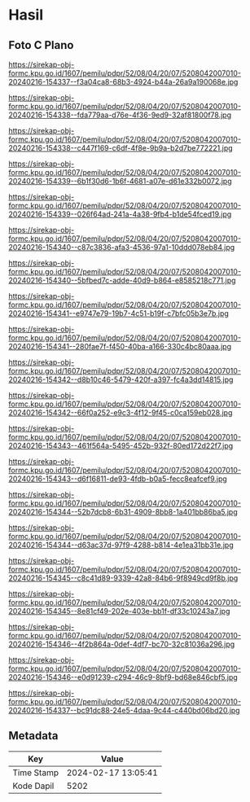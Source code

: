 # Hasil

## Foto C Plano

https://sirekap-obj-formc.kpu.go.id/1607/pemilu/pdpr/52/08/04/20/07/5208042007010-20240216-154337--f3a04ca8-68b3-4924-b44a-26a9a190068e.jpg

https://sirekap-obj-formc.kpu.go.id/1607/pemilu/pdpr/52/08/04/20/07/5208042007010-20240216-154338--fda779aa-d76e-4f36-9ed9-32af81800f78.jpg

https://sirekap-obj-formc.kpu.go.id/1607/pemilu/pdpr/52/08/04/20/07/5208042007010-20240216-154338--c447f169-c6df-4f8e-9b9a-b2d7be772221.jpg

https://sirekap-obj-formc.kpu.go.id/1607/pemilu/pdpr/52/08/04/20/07/5208042007010-20240216-154339--6b1f30d6-1b6f-4681-a07e-d61e332b0072.jpg

https://sirekap-obj-formc.kpu.go.id/1607/pemilu/pdpr/52/08/04/20/07/5208042007010-20240216-154339--026f64ad-241a-4a38-9fb4-b1de54fced19.jpg

https://sirekap-obj-formc.kpu.go.id/1607/pemilu/pdpr/52/08/04/20/07/5208042007010-20240216-154340--c87c3836-afa3-4536-97a1-10ddd078eb84.jpg

https://sirekap-obj-formc.kpu.go.id/1607/pemilu/pdpr/52/08/04/20/07/5208042007010-20240216-154340--5bfbed7c-adde-40d9-b864-e8585218c771.jpg

https://sirekap-obj-formc.kpu.go.id/1607/pemilu/pdpr/52/08/04/20/07/5208042007010-20240216-154341--e9747e79-19b7-4c51-b19f-c7bfc05b3e7b.jpg

https://sirekap-obj-formc.kpu.go.id/1607/pemilu/pdpr/52/08/04/20/07/5208042007010-20240216-154341--280fae7f-f450-40ba-a166-330c4bc80aaa.jpg

https://sirekap-obj-formc.kpu.go.id/1607/pemilu/pdpr/52/08/04/20/07/5208042007010-20240216-154342--d8b10c46-5479-420f-a397-fc4a3dd14815.jpg

https://sirekap-obj-formc.kpu.go.id/1607/pemilu/pdpr/52/08/04/20/07/5208042007010-20240216-154342--66f0a252-e9c3-4f12-9f45-c0ca159eb028.jpg

https://sirekap-obj-formc.kpu.go.id/1607/pemilu/pdpr/52/08/04/20/07/5208042007010-20240216-154343--461f564a-5495-452b-932f-80ed172d22f7.jpg

https://sirekap-obj-formc.kpu.go.id/1607/pemilu/pdpr/52/08/04/20/07/5208042007010-20240216-154343--d6f16811-de93-4fdb-b0a5-fecc8eafcef9.jpg

https://sirekap-obj-formc.kpu.go.id/1607/pemilu/pdpr/52/08/04/20/07/5208042007010-20240216-154344--52b7dcb8-6b31-4909-8bb8-1a401bb86ba5.jpg

https://sirekap-obj-formc.kpu.go.id/1607/pemilu/pdpr/52/08/04/20/07/5208042007010-20240216-154344--d63ac37d-97f9-4288-b814-4e1ea31bb31e.jpg

https://sirekap-obj-formc.kpu.go.id/1607/pemilu/pdpr/52/08/04/20/07/5208042007010-20240216-154345--c8c41d89-9339-42a8-84b6-9f8949cd9f8b.jpg

https://sirekap-obj-formc.kpu.go.id/1607/pemilu/pdpr/52/08/04/20/07/5208042007010-20240216-154345--8e81cf49-202e-403e-bb1f-df33c10243a7.jpg

https://sirekap-obj-formc.kpu.go.id/1607/pemilu/pdpr/52/08/04/20/07/5208042007010-20240216-154346--4f2b864a-0def-4df7-bc70-32c81036a296.jpg

https://sirekap-obj-formc.kpu.go.id/1607/pemilu/pdpr/52/08/04/20/07/5208042007010-20240216-154346--e0d91239-c294-46c9-8bf9-bd68e846cbf5.jpg

https://sirekap-obj-formc.kpu.go.id/1607/pemilu/pdpr/52/08/04/20/07/5208042007010-20240216-154337--bc91dc88-24e5-4daa-9c44-c440bd06bd20.jpg


## Metadata

| Key        | Value               |
| ---------- | ------------------- |
| Time Stamp | 2024-02-17 13:05:41 |
| Kode Dapil | 5202                |



